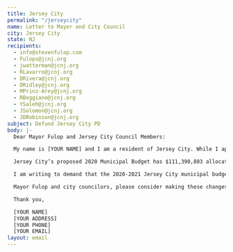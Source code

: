```yaml
---
title: Jersey City
permalink: "/jerseycity"
name: Letter to Mayor and City Council
city: Jersey City
state: NJ
recipients:
  - info@stevenfulop.com
  - Fulops@jcnj.org
  - jwatterman@jcnj.org
  - RLavarro@jcnj.org
  - DRivera@jcnj.org
  - DRidley@jcnj.org
  - MPrinz-Arey@jcnj.org
  - RBoggiano@jcnj.org
  - YSaleh@jcnj.org
  - JSolomon@jcnj.org
  - JDRobinson@jcnj.org
subject: Defund Jersey City PD
body: |-
  Dear Mayor Fulop and Jersey City Council Members:

  My name is [YOUR NAME] and I am a resident of Jersey City. While I applaud Mayor Fulop’s commitment to the Obama Foundation pledge to review and reform police use of force policies, I don’t believe this is enough. Police reforms do not necessarily eliminate police violence: the Minneapolis Police Department had already implemented many reforms, and George Floyd was still murdered. I urge that you take radical steps to defund the police and move towards the goal of reimagining public safety without a police department.

  Jersey City’s proposed 2020 Municipal Budget has $111,390,803 allocated to the Division of Police. This is by far the largest fraction of the city’s budget, and is nearly 50% higher than the second largest allocation of funds (Division of Fire’s $76,744,661). It’s an egregious statistic compared to $41,306,177 proposed for the entire Department of Public Works; $8,569,377 for the Department of Housing, Economic Development & Commerce; and $5,282,056 for the Department of Health & Human Services. The allocation for the police alone takes up nearly 20% of the entire $612 million budget.

  I am writing to demand that the 2020-2021 Jersey City municipal budget be revised to reallocate funds away from police and towards things like education, healthcare infrastructure (including non-coercive mental healthcare), youth programming, and non-coercive drug and alcohol treatment programming.

  Mayor Fulop and city councilors, please consider making these changes that are in the best interest of our community now and for the future.

  Thank you,

  [YOUR NAME]
  [YOUR ADDRESS]
  [YOUR PHONE]
  [YOUR EMAIL]
layout: email
---
```

